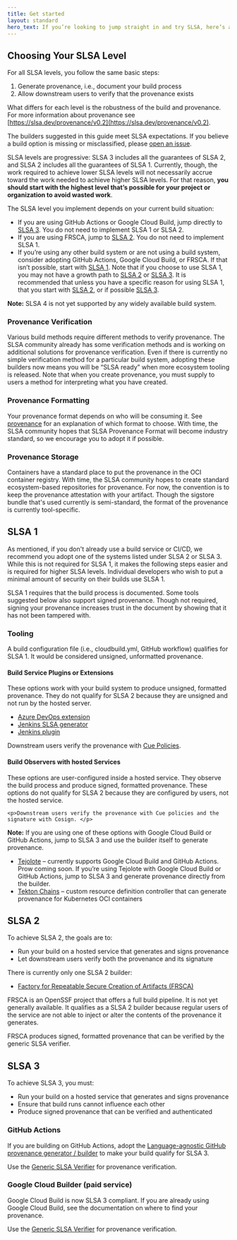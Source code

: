 ```yaml
---
title: Get started
layout: standard
hero_text: If you’re looking to jump straight in and try SLSA, here’s a quick start guide for the steps to take to reach the the different SLSA levels. 
---
```


<section class="section bg-pastel-green flex justify-center items-center">
    <div class="wrapper inner w-full">
        <div class="md:flex justify-between items-start mb-16">
            <div class="text w-full md:w-1/3">
<div class="h2 -mt-16 p-0">

## Choosing Your SLSA Level

</div>
            </div>
            <div class="w-full md:w-2/3">
                <div class="bg-white h-full rounded-lg p-10">
                    <p>
For all SLSA levels, you follow the same basic steps:

1) Generate provenance, i.e., document your build process
2) Allow downstream users to verify that the provenance exists

What differs for each level is the robustness of the build and provenance. For more information about provenance see [https://slsa.dev/provenance/v0.2](https://slsa.dev/provenance/v0.2). </p>
    
<p>The builders suggested in this guide meet SLSA expectations. If you believe a build option is missing or misclassified, please <a href="https://github.com/slsa-framework/slsa/issues">open an issue</a>.
                    </p>
                    <p>SLSA levels are progressive: SLSA 3 includes all the guarantees of SLSA 2, and SLSA 2 includes all the guarantees of SLSA 1. Currently, though, the work required to achieve lower SLSA levels will not necessarily accrue toward the work needed to achieve higher SLSA levels. For that reason, <b>you should start with the highest level that’s possible for your project or organization to avoid wasted work</b>. </p>
            <p>        The SLSA level you implement depends on your current build situation:

* If you are using GitHub Actions or Google Cloud Build, jump directly to <a href="#SLSA3">SLSA 3</a>.  You do not need to implement SLSA 1 or SLSA 2.
* If you are using FRSCA, jump to <a href="#SLSA2">SLSA 2</a>.  You do not need to implement SLSA 1.
* If you’re using any other build system or are not using a build system, consider adopting GitHub Actions, Google Cloud Build, or FRSCA. If that isn’t possible, start with <a href="#SLSA1">SLSA 1</a>. Note that if you choose to use SLSA 1, you may not have a growth path to <a href="#SLSA2">SLSA 2</a> or <a href="#SLSA3">SLSA 3</a>.  It is recommended that unless you have a specific reason for using SLSA 1, that you start with <a href="#SLSA2">SLSA 2</a>, or if possible <a href="#SLSA3">SLSA 3</a>.

<b>Note:</b> SLSA 4 is not yet supported by any widely available build system.
                </div>
            </div>
<div class="h3 -mt-16 p-0">

### Provenance Verification

</div>
                        <div class="w-full md:w-2/3">
                <div class="bg-white h-full rounded-lg p-10">
                    <p>
Various build methods require different methods to verify provenance. The SLSA community already has some verification methods and is working on additional solutions for provenance verification. Even if there is currently no simple verification method for a particular build system, adopting these builders now means you will be “SLSA ready” when more ecosystem tooling is released. Note that when you create provenance, you must supply to users a method for interpreting what you have created.
                    </p>
                </div>
            </div>
     <div class="h3 -mt-16 p-0">

### Provenance Formatting

</div>
                         <div class="w-full md:w-2/3">
                <div class="bg-white h-full rounded-lg p-10">
                    <p>
Your provenance format depends on who will be consuming it. See <a href="https://slsa.dev/provenance/v0.2">provenance</a> for an explanation of which format to choose. With time, the SLSA community hopes that SLSA Provenance Format will become industry standard, so we encourage you to adopt it if possible.
                    </p>
                </div>
            </div>
            <div class="h3 -mt-16 p-0">

### Provenance Storage

</div>
                        <div class="w-full md:w-2/3">
                <div class="bg-white h-full rounded-lg p-10">
                    <p>
Containers have a standard place to put the provenance in the OCI container registry. With time, the SLSA community hopes to create standard ecosystem-based repositories for provenance. For now, the convention is to keep the provenance attestation with your artifact. Though the sigstore bundle that's used currently is semi-standard, the format of the provenance is currently tool-specific.
                    </p>
                </div>
            </div>
        </div>
    </div>
</section>            
<section class="section bg-pastel-green flex justify-center items-center">
    <div class="wrapper inner w-full">
        <div class="md:flex justify-between items-start mb-16">
            <div class="text w-full md:w-1/3">
<div class="h2 -mt-16 p-0">
<a/ id="SLSA1">
    
## SLSA 1

As mentioned, if you don't already use a build service or CI/CD, we recommend you adopt one of the systems listed under SLSA 2 or SLSA 3. While this is not required for SLSA 1, it makes the following steps easier and is required for higher SLSA levels. Individual developers who wish to put a minimal amount of security on their builds use SLSA 1.
              
               
SLSA 1 requires that the build process is documented. Some tools suggested below also support signed provenance. Though not required, signing your provenance increases trust in the document by showing that it has not been tampered with. 
                 <div class="h3 -mt-16 p-0">

### Tooling
A build configuration file (i.e., cloudbuild.yml, GitHub workflow) qualifies for SLSA 1. It would be considered unsigned, unformatted provenance. 
                     
</div>

#### Build Service Plugins or Extensions

These options work with your build system to produce unsigned, formatted provenance. They do not qualify for SLSA 2 because they are unsigned and not run by the hosted server.                    
</div>
    <ul>
    <li><a href="https://github.com/slsa-framework/azure-devops-demo">Azure DevOps extension</a></li>
    <li><a href="https://github.com/slsa-framework/slsa-jenkins-generator">Jenkins SLSA generator</a> </li>
    <li><a href="https://plugins.jenkins.io/in-toto/Jenkins plugin">Jenkins plugin</a></li>
    </ul><p>
    Downstream users verify the provenance with <a href="https://cuelang.org/docs/">Cue Policies</a>.  </p>

#### Build Observers with hosted Services

These options are user-configured inside a hosted service. They observe the build process and produce signed, formatted provenance. These options do not qualify for SLSA 2 because they are configured by users, not the hosted service.
    
    <p>Downstream users verify the provenance with Cue policies and the signature with Cosign. </p>

   <p> <b>Note:</b> If you are using one of these options with Google Cloud Build or GitHub Actions, jump to SLSA 3 and use the builder itself to generate provenance. </p>
<ul>
<li><a href="https://github.com/kubernetes-sigs/tejolote">Tejolote</a> – currently supports Google Cloud Build and GitHub Actions. Prow coming soon. 
If you’re using Tejolote with Google Cloud Build or GitHub Actions, jump to SLSA 3  and generate provenance directly from the builder. </li>
 <li><a href="https://tekton.dev/docs/chains/signed-provenance-tutorial/">Tekton Chains</a> – custom resource definition controller that can generate provenance for Kubernetes OCI containers</li></ul>


</section>

<section class="section bg-pastel-green flex justify-center items-center">
    <div class="wrapper inner w-full">
        <div class="md:flex justify-between items-start mb-16">
            <div class="text w-full md:w-1/3">
<div class="h2 -mt-16 p-0">
<a/ id="SLSA2">

## SLSA 2
    
</div>
                    <p>
                     To achieve SLSA 2, the goals are to:
                        <ul>
                            <li>Run your build on a hosted service that generates and signs provenance</li>
                            <li>Let downstream users verify both the provenance and its signature</li>
                    </ul></p><p>
There is currently only one SLSA 2 builder: 

<ul><li><a href="https://github.com/buildsec/frscahttps://github.com/buildsec/frsca">Factory for Repeatable Secure Creation of Artifacts (FRSCA)</a></li></ul>
                </p><p>
FRSCA is an OpenSSF project that offers a full build pipeline. It is not yet generally available. It qualifies as a SLSA 2 builder because regular users of the service are not able to inject or alter the contents of the provenance it generates. </p>
                <p>FRSCA produces signed, formatted provenance that can be verified by the generic SLSA verifier. </p>
</section>

<section class="section bg-white flex justify-center items-center">
    <div class="wrapper inner w-full">
        <div class="justify-between items-start md:-mr-10 md:-ml-10">
            <div class="text w-full md:pl-10">
<div class="h2 -mt-16 mb-8">
<a/ id="SLSA3">

## SLSA 3
</div>
            </div>
            <div class="w-full md:pl-10">
                <div class="bg-white"><p>
To achieve SLSA 3, you must:<ul>
                    <li>Run your build on a hosted service that generates and signs provenance</li>
                    <li>Ensure that build runs cannot influence each other</li>
                    <li>Produce signed provenance that can be verified and authenticated  </li>
</p>
                </div>
            </div>
<div class="h3 -mt-16 p-0">

### GitHub Actions

</div>
            <div class="w-full mt-8">
                <div class="bg-white md:flex justify-between">
                    <div class="mt-6 w-full md:w-1/2 md:pl-10">
                        <p>If you are building on GitHub Actions, adopt the <a href="https://github.com/slsa-framework/slsa-github-generator">Language-agnostic GitHub provenance generator / builder</a> to make your build qualify for SLSA 3. </p>
                        <p>Use the <a href="https://github.com/slsa-framework/slsa-verifier">Generic SLSA Verifier</a> for provenance verification.
<div class="h3 -mt-16 p-0">

### Google Cloud Builder (paid service)

</div>
                        <p>Google Cloud Build is now SLSA 3 compliant. If you are already using Google Cloud Build, see the documentation on where to find your provenance. </p>
       <p>Use the <a href="https://github.com/slsa-framework/slsa-verifier">Generic SLSA Verifier</a> for provenance verification.</p>  
</section>

